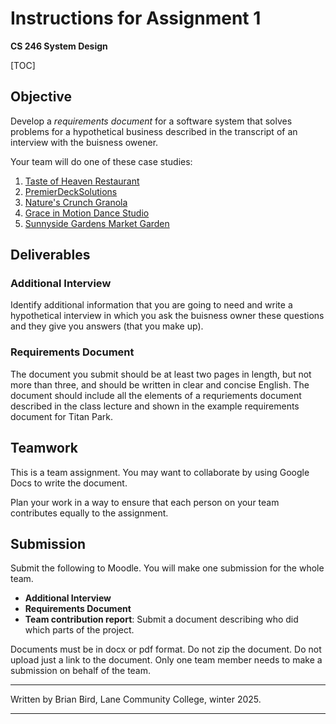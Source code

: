 # Instructions for Assignment 1

**CS 246 System Design**

[TOC]

## Objective

Develop a *requirements document* for a software system that solves problems for a hypothetical business described in the transcript of an interview with the buisness owener.

Your team will do one of these case studies:

1. [Taste of Heaven Restaurant](CaseStudy1-TasteOfHeavenRestaurant.html)
2. [PremierDeckSolutions](CaseStudy2-PremierDeckSolutions.html)
3. [Nature's Crunch Granola](CaseStudy3-NaturesCrunch.html)
4. [Grace in Motion Dance Studio](CaseStudy4-GraceInMotionDanceStudio.html)
5. [Sunnyside Gardens Market Garden](CaseStudy5-SunnysideGardensMarketGarden.html)

## Deliverables

### Additional Interview

Identify additional information that you are going to need and write a hypothetical interview in which you ask the buisness owner these questions and they give you answers (that you make up).

### Requirements Document

The document you submit should be at least two pages in length, but not more than three, and should be written in clear and concise English. The document should include all the elements of a requriements document described in the class lecture and shown in the example requirements document for Titan Park.

## Teamwork

This is a team assignment. You may want to collaborate by using Google Docs to write the document.

Plan your work in a way to ensure that each person on your team contributes equally to the assignment.



## Submission

Submit the following to Moodle. You will make one submission for the whole team.

- **Additional Interview**
- **Requirements Document**
- **Team contribution report**: Submit a document describing who did which parts of the project. 

Documents must be in docx or pdf format. Do not zip the document. Do not upload just a link to the document. Only one team member needs to make a submission on behalf of the team.

------

Written by Brian Bird, Lane Community College, winter <time>2025</time>.

------

